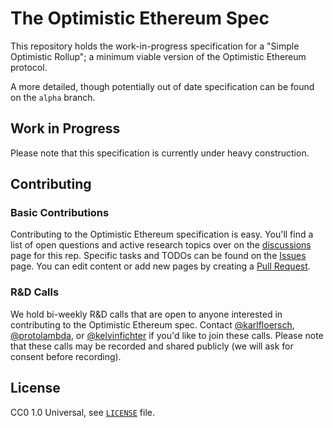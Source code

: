 # The Optimistic Ethereum Spec

This repository holds the work-in-progress specification for a "Simple Optimistic Rollup"; a minimum viable
version of the Optimistic Ethereum protocol.

A more detailed, though potentially out of date specification can be found on the `alpha` branch.

## Work in Progress

Please note that this specification is currently under heavy construction.

## Contributing
### Basic Contributions
Contributing to the Optimistic Ethereum specification is easy.
You'll find a list of open questions and active research topics over on the [discussions](https://github.com/ethereum-optimism/optimistic-specs/discussions) page for this rep.
Specific tasks and TODOs can be found on the [Issues](https://github.com/ethereum-optimism/optimistic-specs/issues) page.
You can edit content or add new pages by creating a [Pull Request](https://github.com/ethereum-optimism/optimistic-specs/pulls).

### R&D Calls
We hold bi-weekly R&D calls that are open to anyone interested in contributing to the Optimistic Ethereum spec.
Contact [@karlfloersch](https://twitter.com/karl_dot_tech/), [@protolambda](https://github.com/protolambda/), or [@kelvinfichter](https://twitter.com/kelvinfichter) if you'd like to join these calls.
Please note that these calls may be recorded and shared publicly (we will ask for consent before recording).

## License

CC0 1.0 Universal, see [`LICENSE`](./LICENSE) file.
